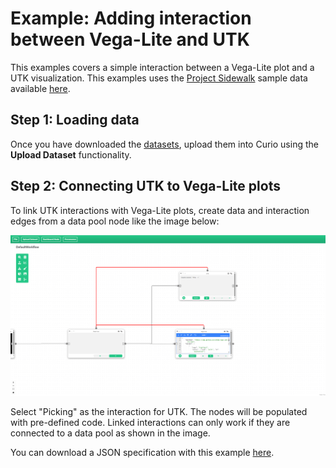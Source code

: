 # Example: Adding interaction between Vega-Lite and UTK

This examples covers a simple interaction between a Vega-Lite plot and a UTK visualization. This examples uses the [Project Sidewalk](https://projectsidewalk.org) sample data available [here](data/interaction.zip).

## Step 1: Loading data

Once you have downloaded the [datasets](data/interaction.zip), upload  them into Curio using the **Upload Dataset** functionality.

## Step 2: Connecting UTK to Vega-Lite plots

To link UTK interactions with Vega-Lite plots, create data and interaction edges from a data pool node like the image below:

<img src="./images/interaction-1.png" title="" alt="Interaction 1" data-align="center">

Select "Picking" as the interaction for UTK. The nodes will be populated with pre-defined code. Linked interactions can only work if they are connected to a data pool as shown in the image.

You can download a JSON specification with this example [here](./data/interaction.json).

